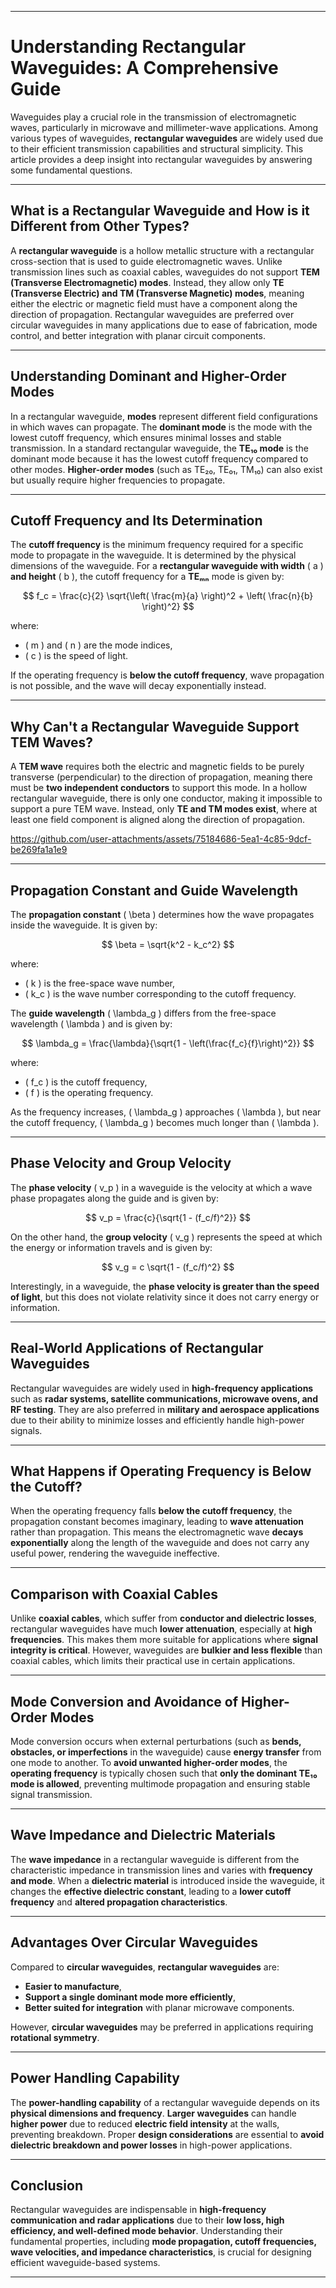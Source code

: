 

---

# **Understanding Rectangular Waveguides: A Comprehensive Guide**

Waveguides play a crucial role in the transmission of electromagnetic waves, particularly in microwave and millimeter-wave applications. Among various types of waveguides, **rectangular waveguides** are widely used due to their efficient transmission capabilities and structural simplicity. This article provides a deep insight into rectangular waveguides by answering some fundamental questions.

---

## **What is a Rectangular Waveguide and How is it Different from Other Types?**
A **rectangular waveguide** is a hollow metallic structure with a rectangular cross-section that is used to guide electromagnetic waves. Unlike transmission lines such as coaxial cables, waveguides do not support **TEM (Transverse Electromagnetic) modes**. Instead, they allow only **TE (Transverse Electric) and TM (Transverse Magnetic) modes**, meaning either the electric or magnetic field must have a component along the direction of propagation. Rectangular waveguides are preferred over circular waveguides in many applications due to ease of fabrication, mode control, and better integration with planar circuit components.

---

## **Understanding Dominant and Higher-Order Modes**
In a rectangular waveguide, **modes** represent different field configurations in which waves can propagate. The **dominant mode** is the mode with the lowest cutoff frequency, which ensures minimal losses and stable transmission. In a standard rectangular waveguide, the **TE₁₀ mode** is the dominant mode because it has the lowest cutoff frequency compared to other modes. **Higher-order modes** (such as TE₂₀, TE₀₁, TM₁₀) can also exist but usually require higher frequencies to propagate.

---

## **Cutoff Frequency and Its Determination**
The **cutoff frequency** is the minimum frequency required for a specific mode to propagate in the waveguide. It is determined by the physical dimensions of the waveguide. For a **rectangular waveguide with width** \( a \) **and height** \( b \), the cutoff frequency for a **TEₘₙ** mode is given by:

$$
f_c = \frac{c}{2} \sqrt{\left( \frac{m}{a} \right)^2 + \left( \frac{n}{b} \right)^2}
$$

where:

- \( m \) and \( n \) are the mode indices,
- \( c \) is the speed of light.

If the operating frequency is **below the cutoff frequency**, wave propagation is not possible, and the wave will decay exponentially instead.

---

## **Why Can't a Rectangular Waveguide Support TEM Waves?**
A **TEM wave** requires both the electric and magnetic fields to be purely transverse (perpendicular) to the direction of propagation, meaning there must be **two independent conductors** to support this mode. In a hollow rectangular waveguide, there is only one conductor, making it impossible to support a pure TEM wave. Instead, only **TE and TM modes exist**, where at least one field component is aligned along the direction of propagation.



https://github.com/user-attachments/assets/75184686-5ea1-4c85-9dcf-be269fa1a1e9


---

## **Propagation Constant and Guide Wavelength**
The **propagation constant** \( \beta \) determines how the wave propagates inside the waveguide. It is given by:

$$
\beta = \sqrt{k^2 - k_c^2}
$$

where:

- \( k \) is the free-space wave number,
- \( k_c \) is the wave number corresponding to the cutoff frequency.

The **guide wavelength** \( \lambda_g \) differs from the free-space wavelength \( \lambda \) and is given by:

$$
\lambda_g = \frac{\lambda}{\sqrt{1 - \left(\frac{f_c}{f}\right)^2}}
$$

where:

- \( f_c \) is the cutoff frequency,
- \( f \) is the operating frequency.

As the frequency increases, \( \lambda_g \) approaches \( \lambda \), but near the cutoff frequency, \( \lambda_g \) becomes much longer than \( \lambda \).

---

## **Phase Velocity and Group Velocity**
The **phase velocity** \( v_p \) in a waveguide is the velocity at which a wave phase propagates along the guide and is given by:

$$
v_p = \frac{c}{\sqrt{1 - (f_c/f)^2}}
$$

On the other hand, the **group velocity** \( v_g \) represents the speed at which the energy or information travels and is given by:

$$
v_g = c \sqrt{1 - (f_c/f)^2}
$$

Interestingly, in a waveguide, the **phase velocity is greater than the speed of light**, but this does not violate relativity since it does not carry energy or information.

---

## **Real-World Applications of Rectangular Waveguides**
Rectangular waveguides are widely used in **high-frequency applications** such as **radar systems, satellite communications, microwave ovens, and RF testing**. They are also preferred in **military and aerospace applications** due to their ability to minimize losses and efficiently handle high-power signals.

---

## **What Happens if Operating Frequency is Below the Cutoff?**
When the operating frequency falls **below the cutoff frequency**, the propagation constant becomes imaginary, leading to **wave attenuation** rather than propagation. This means the electromagnetic wave **decays exponentially** along the length of the waveguide and does not carry any useful power, rendering the waveguide ineffective.

---

## **Comparison with Coaxial Cables**
Unlike **coaxial cables**, which suffer from **conductor and dielectric losses**, rectangular waveguides have much **lower attenuation**, especially at **high frequencies**. This makes them more suitable for applications where **signal integrity is critical**. However, waveguides are **bulkier and less flexible** than coaxial cables, which limits their practical use in certain applications.

---

## **Mode Conversion and Avoidance of Higher-Order Modes**
Mode conversion occurs when external perturbations (such as **bends, obstacles, or imperfections** in the waveguide) cause **energy transfer** from one mode to another. To **avoid unwanted higher-order modes**, the **operating frequency** is typically chosen such that **only the dominant TE₁₀ mode is allowed**, preventing multimode propagation and ensuring stable signal transmission.

---

## **Wave Impedance and Dielectric Materials**
The **wave impedance** in a rectangular waveguide is different from the characteristic impedance in transmission lines and varies with **frequency and mode**. When a **dielectric material** is introduced inside the waveguide, it changes the **effective dielectric constant**, leading to a **lower cutoff frequency** and **altered propagation characteristics**.

---

## **Advantages Over Circular Waveguides**
Compared to **circular waveguides**, **rectangular waveguides** are:
- **Easier to manufacture**,
- **Support a single dominant mode more efficiently**,
- **Better suited for integration** with planar microwave components.

However, **circular waveguides** may be preferred in applications requiring **rotational symmetry**.

---

## **Power Handling Capability**
The **power-handling capability** of a rectangular waveguide depends on its **physical dimensions and frequency**. **Larger waveguides** can handle **higher power** due to reduced **electric field intensity** at the walls, preventing breakdown. Proper **design considerations** are essential to **avoid dielectric breakdown and power losses** in high-power applications.

---

## **Conclusion**
Rectangular waveguides are indispensable in **high-frequency communication and radar applications** due to their **low loss, high efficiency, and well-defined mode behavior**. Understanding their fundamental properties, including **mode propagation, cutoff frequencies, wave velocities, and impedance characteristics**, is crucial for designing efficient waveguide-based systems.

---

